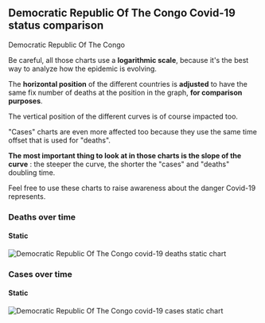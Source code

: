 ## Democratic Republic Of The Congo Covid-19 status comparison 

Democratic Republic Of The Congo



Be careful, all those charts use a **logarithmic scale**, because it's the best way to analyze how the epidemic is evolving.
 
The **horizontal position** of the different countries is **adjusted** to have the same fix number of deaths at the position in the graph, **for comparison purposes**.

The vertical position of the different curves is of course impacted too.

"Cases" charts are even more affected too because they use the same time offset that is used for "deaths".

**The most important thing to look at in those charts is the slope of the curve** : the steeper the curve, the shorter the "cases" and "deaths" doubling time.

Feel free to use these charts to raise awareness about the danger Covid-19 represents. 


 
### Deaths over time
 
#### Static
![Democratic Republic Of The Congo covid-19 deaths static chart](https://raw.githubusercontent.com/madlag/coronavirus_study/master/notebooks/graphs/2020-03-25/countries/Democratic_Republic_Of_The_Congo/2020-03-25_Democratic_Republic_Of_The_Congo_deaths.png "Democratic Republic Of The Congo covid-19 deaths static chart")   

 
### Cases over time
 
#### Static
![Democratic Republic Of The Congo covid-19 cases static chart](https://raw.githubusercontent.com/madlag/coronavirus_study/master/notebooks/graphs/2020-03-25/countries/Democratic_Republic_Of_The_Congo/2020-03-25_Democratic_Republic_Of_The_Congo_cases.png "Democratic Republic Of The Congo covid-19 cases static chart")   

